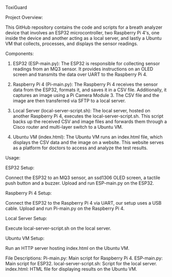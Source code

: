 ToxiGuard

Project Overview:

This GitHub repository contains the code and scripts for a breath analyzer device that involves an ESP32 microcontroller, two Raspberry Pi 4's, one inside the device and another acting as a local server, and lastly a Ubuntu VM that collects, processes, and displays the sensor readings.

Components:
1. ESP32 (ESP-main.py):
The ESP32 is responsible for collecting sensor readings from an MQ3 sensor. It provides instructions on an OLED screen and transmits the data over UART to the Raspberry Pi 4.

2. Raspberry Pi 4 (Pi-main.py):
The Raspberry Pi 4 receives the sensor data from the ESP32, formats it, and saves it in a CSV file. Additionally, it captures an image using a Pi Camera Module 3. The CSV file and the image are then transferred via SFTP to a local server.

3. Local Server (local-server-script.sh):
The local server, hosted on another Raspberry Pi 4, executes the local-server-script.sh. This script backs up the received CSV and image files and forwards them through a Cisco router and multi-layer switch to a Ubuntu VM.

4. Ubuntu VM (index.html):
The Ubuntu VM runs an index.html file, which displays the CSV data and the image on a website. This website serves as a platform for doctors to access and analyze the test results.

Usage:

ESP32 Setup:

Connect the ESP32 to an MQ3 sensor, an ssd1306 OLED screen, a tactile push button and a buzzer.
Upload and run ESP-main.py on the ESP32.

Raspberry Pi 4 Setup:

Connect the ESP32 to the Raspberry Pi 4 via UART, our setup uses a USB cable.
Upload and run Pi-main.py on the Raspberry Pi 4.

Local Server Setup:

Execute local-server-script.sh on the local server.

Ubuntu VM Setup:

Run an HTTP server hosting index.html on the Ubuntu VM.

File Descriptions:
Pi-main.py: Main script for Raspberry Pi 4.
ESP-main.py: Main script for ESP32.
local-server-script.sh: Script for the local server.
index.html: HTML file for displaying results on the Ubuntu VM.
